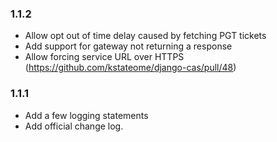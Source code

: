 ### 1.1.2

- Allow opt out of time delay caused by fetching PGT tickets
- Add support for gateway not returning a response
- Allow forcing service URL over HTTPS (https://github.com/kstateome/django-cas/pull/48)

### 1.1.1

- Add a few logging statements
- Add official change log.
